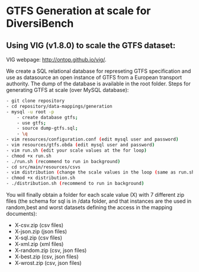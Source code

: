 # GTFS Generation at scale for DiversiBench

## Using VIG (v1.8.0) to scale the GTFS dataset:
VIG webpage: http://ontop.github.io/vig/.

We create a SQL relational database for represeting GTFS specification and use as datasource an open instance of GTFS from a European transport authority. The dump of the database is available in the root folder. Steps for generating GTFS at scale (over MySQL database):

```bash
- git clone repository
- cd repository/data-mappings/generation
- mysql -u root -p 
	- create database gtfs;
	- use gtfs;
	- source dump-gtfs.sql;
	- \q
- vim resources/configuration.conf (edit mysql user and password)
- vim resources/gtfs.obda (edit mysql user and password)
- vim run.sh (edit your scale values at the for loop)
- chmod +x run.sh
- ./run.sh (recommend to run in background)
- cd src/main/resources/csvs
- vim distribution (change the scale values in the loop (same as run.sh))
- chmod +x distribution.sh 
- ./distribution.sh (recommend to run in background)
```
You will finally obtain a folder for each scale value (X) with 7 different zip files (the schema for sql is in /data folder, and that instances are the used in random,best and worst datasets defining the access in the mapping documents):
 - X-csv.zip (csv files)
 - X-json.zip (json files)
 - X-sql.zip (csv files)
 - X-xml.zip (xml files)
 - X-random.zip (csv, json files)
 - X-best.zip (csv, json files)
 - X-wrost.zip (csv, json files)


